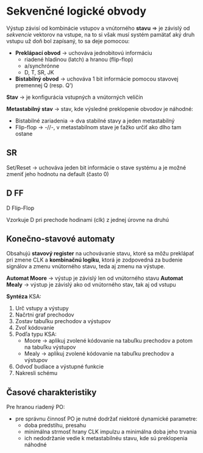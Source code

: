 # Sekvenčné logické obvody
Výstup závisí od kombinácie vstupov a vnútorného **stavu** => je závislý od *sekvencie* vektorov na vstupe, na to si však musí systém pamätať aký druh vstupu už doň bol zapísaný, to sa deje pomocou:
- **Preklápací obvod** -> uchováva jednobitovú informáciu
	- riadené hladinou (latch) a hranou (flip-flop)
	- a/synchrónne
	- D, T, SR, JK
- **Bistabilný obvod** -> uchováva 1 bit informácie pomocou stavovej premennej Q (resp. Q')

**Stav** -> je konfigurácia vstupných a vnútorných veličín

**Metastabilný stav** -> stav, kde výsledné preklopenie obvodov je náhodné:
- Bistabilné zariadenia -> dva stabilné stavy a jeden metastabilný
- Flip-flop -> -//-, v metastabilnom stave je ťažko určiť ako dlho tam ostane

## SR
Set/Reset -> uchováva jeden bit informácie o stave systému a je možné zmeniť jeho hodnotu na default (často 0)

## D FF
D Flip-Flop

Vzorkuje D pri prechode hodinami (clk) z jednej úrovne na druhú

## Konečno-stavové automaty
Obsahujú **stavový register** na uchovávanie stavu, ktoré sa môžu preklápať pri zmene CLK a **kombinačnú logiku**, ktorá je zodpovedná za budenie signálov a zmenu vnútorného stavu, teda aj zmenu na výstupe.

**Automat Moore** -> výstup je závislý len od vnútorného stavu
**Automat Mealy** -> výstup je závislý ako od vnútorného stav, tak aj od vstupu

**Syntéza** KSA:
1. Urč vstupy a výstupy
2. Načrtni graf prechodov
3. Zostav tabuľku prechodov a výstupov
4. Zvoľ kódovanie
5. Podľa typu KSA:
	- Moore -> aplikuj zvolené kódovanie na tabuľku prechodov a potom na tabuľku výstupov
	- Mealy -> aplikuj zvolené kódovanie na tabuľku prechodov a výstupov
6. Odvoď budiace a výstupné funkcie
7. Nakresli schému

## Časové charakteristiky
Pre hranou riadený PO:
- pre správnu činnosť PO je nutné dodržať niektoré dynamické parametre:
	- doba predstihu, presahu
	- minimálna strmosť hrany CLK impulzu a minimálna doba jeho trvania
	- ich nedodržanie vedie k metastabilnéu stavu, kde sú preklopenia náhodné

